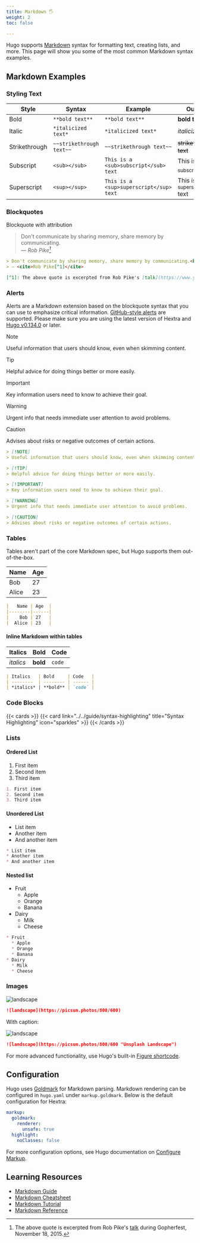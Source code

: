 ```yaml
---
title: Markdown 🖐️
weight: 2
toc: false

---
```


Hugo supports [Markdown](https://en.wikipedia.org/wiki/Markdown) syntax for formatting text, creating lists, and more. This page will show you some of the most common Markdown syntax examples.

<!--more-->

## Markdown Examples

### Styling Text

| Style   | Syntax     | Example   | Output   |
| --------  | -------- | ------ | ------ |
| Bold | `**bold text**` | `**bold text**` | **bold text** |
| Italic | `*italicized text*` | `*italicized text*` | *italicized text* |
| Strikethrough | `~~strikethrough text~~` | `~~strikethrough text~~` | ~~strikethrough text~~ |
| Subscript | `<sub></sub>` | `This is a <sub>subscript</sub> text` | This is a <sub>subscript</sub> text |
| Superscript | `<sup></sup>` | `This is a <sup>superscript</sup> text` | This is a <sup>superscript</sup> text |

### Blockquotes

Blockquote with attribution

> Don't communicate by sharing memory, share memory by communicating.<br>
> — <cite>Rob Pike[^1]</cite>

[^1]: The above quote is excerpted from Rob Pike's [talk](https://www.youtube.com/watch?v=PAAkCSZUG1c) during Gopherfest, November 18, 2015.

```markdown {filename=Markdown}
> Don't communicate by sharing memory, share memory by communicating.<br>
> — <cite>Rob Pike[^1]</cite>

[^1]: The above quote is excerpted from Rob Pike's [talk](https://www.youtube.com/watch?v=PAAkCSZUG1c) during Gopherfest, November 18, 2015.
```

### Alerts

Alerts are a Markdown extension based on the blockquote syntax that you can use to emphasize critical information.
[GitHub-style alerts](https://docs.github.com/en/get-started/writing-on-github/getting-started-with-writing-and-formatting-on-github/basic-writing-and-formatting-syntax#alerts) are supported.
Please make sure you are using the latest version of Hextra and [Hugo v0.134.0](https://github.com/gohugoio/hugo/releases/tag/v0.134.0) or later.

> [!NOTE]
> Useful information that users should know, even when skimming content.

> [!TIP]
> Helpful advice for doing things better or more easily.

> [!IMPORTANT]
> Key information users need to know to achieve their goal.

> [!WARNING]
> Urgent info that needs immediate user attention to avoid problems.

> [!CAUTION]
> Advises about risks or negative outcomes of certain actions.

```markdown {filename=Markdown}
> [!NOTE]
> Useful information that users should know, even when skimming content.

> [!TIP]
> Helpful advice for doing things better or more easily.

> [!IMPORTANT]
> Key information users need to know to achieve their goal.

> [!WARNING]
> Urgent info that needs immediate user attention to avoid problems.

> [!CAUTION]
> Advises about risks or negative outcomes of certain actions.
```

### Tables

Tables aren't part of the core Markdown spec, but Hugo supports them out-of-the-box.

|   Name | Age  |
|--------|------|
|    Bob | 27   |
|  Alice | 23   |

```markdown {filename=Markdown}
|   Name | Age  |
|--------|------|
|    Bob | 27   |
|  Alice | 23   |
```

#### Inline Markdown within tables

| Italics   | Bold     | Code   |
| --------  | -------- | ------ |
| *italics* | **bold** | `code` |

```markdown {filename=Markdown}
| Italics   | Bold     | Code   |
| --------  | -------- | ------ |
| *italics* | **bold** | `code` |
```

### Code Blocks

{{< cards >}}
  {{< card link="../../guide/syntax-highlighting" title="Syntax Highlighting" icon="sparkles" >}}
{{< /cards >}}

### Lists

#### Ordered List

1. First item
2. Second item
3. Third item

```markdown {filename=Markdown}
1. First item
2. Second item
3. Third item
```

#### Unordered List

* List item
* Another item
* And another item

```markdown {filename=Markdown}
* List item
* Another item
* And another item
```

#### Nested list

* Fruit
  * Apple
  * Orange
  * Banana
* Dairy
  * Milk
  * Cheese

```markdown {filename=Markdown}
* Fruit
  * Apple
  * Orange
  * Banana
* Dairy
  * Milk
  * Cheese
```

### Images

![landscape](https://picsum.photos/800/600)

```markdown {filename=Markdown}
![landscape](https://picsum.photos/800/600)
```

With caption:

![landscape](https://picsum.photos/800/600 "Unsplash Landscape")

```markdown {filename=Markdown}
![landscape](https://picsum.photos/800/600 "Unsplash Landscape")
```

For more advanced functionality, use Hugo's built-in [Figure shortcode](https://gohugo.io/shortcodes/figure/).

## Configuration

Hugo uses [Goldmark](https://github.com/yuin/goldmark) for Markdown parsing.
Markdown rendering can be configured in `hugo.yaml` under `markup.goldmark`.
Below is the default configuration for Hextra:

```yaml {filename="hugo.yaml"}
markup:
  goldmark:
    renderer:
      unsafe: true
  highlight:
    noClasses: false
```

For more configuration options, see Hugo documentation on [Configure Markup](https://gohugo.io/getting-started/configuration-markup/).

## Learning Resources

* [Markdown Guide](https://www.markdownguide.org/)
* [Markdown Cheatsheet](https://github.com/adam-p/markdown-here/wiki/Markdown-Cheatsheet)
* [Markdown Tutorial](https://www.markdowntutorial.com/)
* [Markdown Reference](https://commonmark.org/help/)